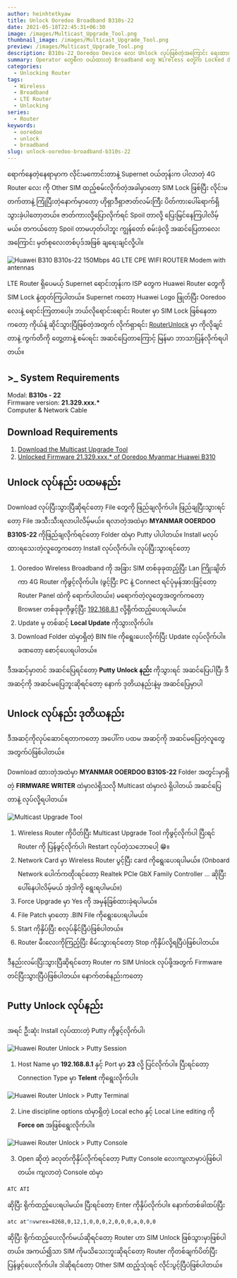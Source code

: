 ```yaml
---
author: heinhtetkyaw
title: Unlock Ooredoo Broadband B310s-22
date: 2021-05-18T22:45:31+06:30
image: /images/Multicast_Upgrade_Tool.png
thumbnail_image: /images/Multicast_Upgrade_Tool.png
preview: /images/Multicast_Upgrade_Tool.png
description: B310s-22 Ooredoo Device လေး Unlock လုပ်ဖြစ်တဲ့အကြောင်း ရေးထားတာလေးပေါ့ Broadband တွေကို Unlock လုပ်ပြီး Sim Card တွေ ကြိုက်ရာကိုထည့်သုံးလို့ရသွားပါတယ်။
summary: Operator တွေစီက ဝယ်ထားတဲ့ Broadband တွေ Wireless တွေက Locked device တွေဖြစ်နေတဲ့အတွက် Unlock လုပ်ဖို့ရာဖြစ်လာရင်းနဲ့ စမ်းချင်ခဲ့တာလေးပေါ့။ တော်သေးတာကတော့ B310s-22 ဖြစ်နေတော့ အဆင်ပြေပြေ Unlock လုပ်လို့ရသွားတော့တယ်။ အခြား Device တော်တော်များများကတော့ Unlock လုပ်လို့မရပဲ Hardware Method နဲ့ ကျော်ရင် အဆင်ပြေတယ်ဆိုပေမယ့် Hardware ပိုင်း အဲ့လောက်မရတာနဲ့ပဲ Software နဲ့ ကျော်လို့အဆင်ပြေသွားတဲ့ Device လေးအကြောင်း အဆင့်ဆင့် ရေးထားတာလေးပါ။
categories:
  - Unlocking Router
tags:
  - Wireless
  - Broadband
  - LTE Router
  - Unlocking
series:
  - Router
keywords:
  - ooredoo
  - unlock
  - broadband
slug: unlock-ooredoo-broadband-b310s-22
---
```


ရောက်နေတဲ့နေရာမှာက လိုင်းမကောင်းတာနဲ့ Supernet ဝယ်တုန်းက ပါလာတဲ့ 4G Router လေး ကို Other SIM ထည့်စမ်းလိုက်တဲ့အခါမှာတော့ SIM Lock ဖြစ်ပြီး လိုင်းမတက်တာနဲ့ ကြုံပြီးတဲ့နောက်မှာတော့ ဟိုရှာဒီရှာဇာတ်လမ်းကြီး ပိတ်ကားပေါ်ရောက်ရှိသွားခဲ့ပါတော့တယ်။ ဇာတ်ကားလို့ပြောလိုက်ရင် Spoil တာလို့ ပြေးမြင်နေကြပါလိမ့်မယ်။ တကယ်တော့ Spoil တာမဟုတ်ပါဘူး ကျွန်တော် စမ်းခဲ့လို့ အဆင်ပြေတာလေးအကြောင်း မှတ်စုလေးတစ်ပုဒ်အဖြစ် ချရေးချင်လို့ပါ။

![Huawei B310 B310s-22 150Mbps 4G LTE CPE WIFI ROUTER Modem with antennas](/images/Huawei-B310-B310s-22-4G-LTE-CPE-WIFI-ROUTER-Modem-with-antennas.jpg)

LTE Router ရှိပေမယ့် Supernet ရောင်းတုန်းက ISP တွေက Huawei Router တွေကို SIM Lock နဲ့ထုတ်ကြပါတယ်။ Supernet ကတော့ Huawei Logo ဖြုတ်ပြီး Ooredoo လေးနဲ့ ရောင်းကြတာပေါ့။ ဘယ်လိုရောင်းရောင်း Router မှာ SIM Lock ဖြစ်နေတာကတော့ ကိုယ်နဲ့ ဆိုင်သွားပြီဖြစ်တဲ့အတွက် လိုက်ရှာရင်း [RouterUnlock](https://routerunlock.com/free-unlocking-of-ooredoo-myanmar-huawei-b310-firmware-21-329-01-00-1499/) မှာ ကိုလိုချင်တာနဲ့ ကွက်တိကို တွေ့တာနဲ့ စမ်းရင်း အဆင်ပြေတာကြောင့် မြန်မာ ဘာသာပြန်လိုက်ရပါတယ်။

## >\_ System Requirements

Modal: **B310s - 22** \
Firmware version: **21.329.xxx.\*** \
Computer & Network Cable

## Download Requirements

1. [Download the Multicast Upgrade Tool](https://drive.google.com/file/d/18Mha7WptPLhXBdSjpjM3x6KPEZKEzHc6/view)
2. [Unlocked Firmware 21.329.xxx.\* of Ooredoo Myanmar Huawei B310](https://drive.google.com/file/d/1xvN92jYi0xIdwjkLj0MkKIkVfMPTOPDg/view)

## Unlock လုပ်နည်း ပထမနည်း

Download လုပ်ပြီးသွားပြီဆိုရင်တော့ File တွေကို ဖြည်ချလိုက်ပါ။ ဖြည်ချပြီးသွားရင်တော့ File အသီးသီးရလာပါလိမ့်မယ်။ ရလာတဲ့အထဲမှာ **MYANMAR OOERDOO B310S-22** ကိုဖြည်ချလိုက်ရင်တော့ Folder ထဲမှာ Putty ပါပါတယ်။ Install မလုပ်ထားရသေးတဲ့လူတွေကတော့ Install လုပ်လိုက်ပါ။ လုပ်ပြီးသွားရင်တော့

1. Ooredoo Wireless Broadband ကို အခြား SIM တစ်ခုခုထည့်ပြီး Lan ကြိုးချိတ်ကာ 4G Router ကိုဖွင့်လိုက်ပါ။ (ဖွင့်ပြီး PC နဲ့ Connect ရင်ပုံမှန်အားဖြင့်တော့ Router Panel ထဲကို ရောက်ပါတယ်။) မရောက်တဲ့လူတွေအတွက်ကတော့ Browser တစ်ခုခုကိုဖွင့်ပြီး [192.168.8.1](http://192.168.8.1/) လို့ရိုက်ထည့်ပေးရပါမယ်။
2. Update မှ တစ်ဆင့် **Local Update** ကိုသွားလိုက်ပါ။
3. Download Folder ထဲမှာရှိတဲ့ BIN file ကိုရွေးပေးလိုက်ပြီး Update လုပ်လိုက်ပါ။ ခဏတော့ စောင့်ပေးရပါတယ်။

ဒီအဆင့်မှာတင် အဆင်ပြေရင်တော့ **Putty Unlock နည်း** ကိုသွားရင် အဆင်ပြေပါပြီ၊ ဒီအဆင့်ကို အဆင်မပြေဘူးဆိုရင်တော့ နောက် ဒုတိယနည်းနဲ့မှ အဆင်ပြေမှာပါ

## Unlock လုပ်နည်း ဒုတိယနည်း

ဒီအဆင့်ကိုလုပ်ဆောင်ရတာကတော့ အပေါ်က ပထမ အဆင့်ကို အဆင်မပြေတဲ့လူတွေအတွက်ပဲဖြစ်ပါတယ်။

Download ထားတဲ့အထဲမှာ **MYANMAR OOERDOO B310S-22** Folder အတွင်းမှာရှိတဲ့ **FIRMWARE WRITER** ထဲမှာလဲရှိသလို Multicast ထဲမှာလဲ ရှိပါတယ် အဆင်ပြေတာနဲ့ လုပ်လို့ရပါတယ်။

![Multicast Upgrade Tool](/images/Multicast_Upgrade_Tool.png)

1. Wireless Router ကိုပိတ်ပြီး Multicast Upgrade Tool ကိုဖွင့်လိုက်ပါ ပြီးရင် Router ကို ပြန်ဖွင့်လိုက်ပါ၊ Restart လုပ်တဲ့သဘောပေါ့ 😁။
2. Network Card မှာ Wireless Router ပွင့်ပြီး card ကိုရွေးပေးရပါမယ်။ (Onboard Network ပေါက်ကထိုးရင်တော့ Realtek PCIe GbX Family Controller ... ဆိုပြီးပေါ်နေပါလိမ့်မယ် အဲ့ဒါကို ရွေးရပါမယ်။)
3. Force Upgrade မှာ Yes ကို အမှန်ခြစ်ထားခဲ့ရပါမယ်။
4. File Patch မှာတော့ .BIN File ကိုရွေးပေးရပါမယ်။
5. Start ကိုနှိပ်ပြီး စလုပ်နိုင်ပြီပဲဖြစ်ပါတယ်။
6. Router မီးလေးကိုကြည့်ပြီး စိမ်းသွားရင်တော့ Stop ကိုနှိပ်လို့ရပြီပဲဖြစ်ပါတယ်။

ဒီနည်းလမ်းပြီးသွားပြီဆိုရင်တော့ Router က SIM Unlock လုပ်ဖို့အတွက် Firmware တင်ပြီးသွားပြီပဲဖြစ်ပါတယ်။ နောက်တစ်နည်းကတော့

## Putty Unlock လုပ်နည်း

အရင် ဦးဆုံး Install လုပ်ထားတဲ့ Putty ကိုဖွင့်လိုက်ပါ၊

![Huawei Router Unlock > Putty Session](/images/Huawei_RouterUnlock_Putty_Session.png)

1. Host Name မှာ **192.168.8.1** နှင့် Port မှာ **23** လို့ ပြင်လိုက်ပါ။ ပြီးရင်တော့ Connection Type မှာ **Telent** ကိုရွေးလိုက်ပါ။

![Huawei Router Unlock > Putty Terminal](/images/Huawei_RouterUnlock_Putty_Terminal.png)

2. Line discipline options ထဲမှာရှိတဲ့ Local echo နှင့် Local Line editing ကို **Force on** အဖြစ်ရွေးလိုက်ပါ။

![Huawei Router Unlock > Putty Console](/images/Huawei_RouterUnlock_Putty_Console.png)

3. Open ဆိုတဲ့ ခလုတ်ကိုနှိပ်လိုက်ရင်တော့ Putty Console လေးကျလာမှာပဲဖြစ်ပါတယ်။ ကျလာတဲ့ Console ထဲမှာ

```cmd
ATC ATI
```

ဆိုပြီး ရိုက်ထည့်ပေးရပါမယ်။ ပြီးရင်တော့ Enter ကိုနှိပ်လိုက်ပါ။ နောက်တစ်ခါထပ်ပြီး

```cmd
atc at^nvwrex=8268,0,12,1,0,0,0,2,0,0,0,a,0,0,0
```

ဆိုပြီး ရိုက်ထည့်ပေးလိုက်မယ်ဆိုရင်တော့ Router ဟာ SIM Unlock ဖြစ်သွားမှာဖြစ်ပါတယ်။ အကယ်၍သာ SIM ကိုမသိသေးဘူးဆိုရင်တော့ Router ကိုတစ်ချက်ပိတ်ပြီး ပြန်ဖွင့်ပေးလိုက်ပါ။ ဒါဆိုရင်တော့ Other SIM ထည့်သုံးရင် လိုင်းပွင့်ပြီပဲဖြစ်ပါတယ်။
